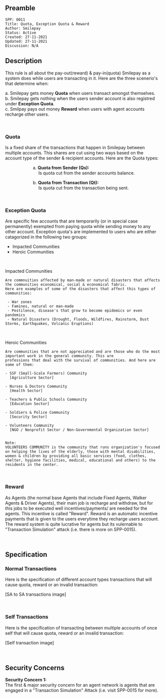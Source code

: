 ## Preamble

```
SPP: 0011
Title: Quota, Exception Quota & Reward
Author: Smilepay
Status: Active
Created: 27-11-2021
Updated: 27-11-2021
Discussion: N/A
```

## Description
This rule is all about the pay-out(reward) & pay-in(quota) Smilepay as a system does while users are transacting in it. Here are the three scenerio's that determine when:

a. Smilepay gets money **Quota** when users transact amongst themselves. 
<br />
b. Smilepay gets nothing when the users sender account is also registred under **Exception Quota**.
<br />
c. Smilpay pays out money **Reward** when users with agent accounts recharge other users. 
<br />

<br />

### Quota
Is a fixed share of the transactions that happen in Smilepay between multiple accounts. This shares are cut using two ways based on the account type of the sender & recipient accounts. Here are the Quota types:

&emsp; &emsp; &emsp; &emsp; &emsp; a. **Quota from Sender (Qs):** <br />
&emsp; &emsp; &emsp; &emsp; &emsp; &emsp; Is quota cut from the sender accounts balance.

&emsp; &emsp; &emsp; &emsp; &emsp; b. **Quota from Transaction (Qt):** <br />
&emsp; &emsp; &emsp; &emsp; &emsp; &emsp; Is quota cut from the transaction being sent.

<br />

### Exception Quota
Are specific few accounts that are temporarily (or in special case permanently) exempted from paying quota while sending money to any other account. Exception quota's are implemented to users who are either catagorized in the following two groups:
 
 - Impacted Communities 
 - Heroic Communities

<br />

Impacted Communities
```
Are commnuities affected by man-made or natural disasters that affects the communities economical, social & economical fabric. 
Here are examples of some of the disasters that affect this types of communities:

 - War zones
 - Famines, natural or man-made 
 - Pestilence, disease's that grow to become epidemics or even pandemics
 - Natural Disasters (Drought, Floods, Wildfires, Rainstorm, Dust Storms, Earthquakes, Volcanic Eruptions)
```

<br />

Heroic Communities
```
Are communities that are not appreciated and are those who do the most important work in the general community. This are 
professions that deal with the survival of communities. And here are some of them:

- SSF (Small-Scale Farmers) Community 
  [Agriculture Sector]

- Nurses & Doctors Community 
  [Health Sector]

- Teachers & Public Schools Community 
  [Education Sector]

- Soldiers & Police Community
  [Security Sector]

- Volunteers Community 
  [NGO / Nonprofit Sector / Non-Governmental Organization Sector]  


Note:
VOLUNTEERS COMMUNITY is the community that runs organization's focused on helping the lives of the elderly, those with mental disabilities, women & children by providing all basic services (food, clothes, shelter, hygiene facilities, medical, educational and others) to the residents in the center.
```

<br />

### Reward
As Agents (the normal base Agents that include Fixed Agents, Walker Agents & Driver Agents), their main job is recharge and withdraw, but for this jobs to be executed well incentives/payments/ are needed for the agents. This incentive is called "Reward". Reward is an automatic incentive payments that is given to the users everytime they recharge users account. The reward system is quite lucrative for agents but its vulernable to "Transaction Simulation" attack (i.e. there is more on SPP-0015).

<br />

## Specification
### Normal Transactions
Here is the specification of different account types transactions that will cause quota, reward or an invalid transaction:

[SA to SA transactions image]

<br />

### Self Transactions
Here is the specification of transacting between multiple accounts of once self that will cause quota, reward or an invalid transaction:

[Self transaction image]

<br />

## Security Concerns
**Security Concern 1:** <br />
The first & major security concern for an agent network is agents that are engaged in a "Transaction Simulation" Attack (i.e. visit SPP-0015 for more).


